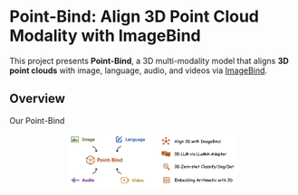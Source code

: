 # Point-Bind: Align 3D Point Cloud Modality with ImageBind

This project presents **Point-Bind**, a 3D multi-modality model that aligns **3D point clouds** with image, language, audio, and videos via [ImageBind](https://github.com/facebookresearch/ImageBind).

## Overview
Our Point-Bind 

<p align="center">                                                                                                                                          <img src="point-bind.png"/ width="60%"> <br>
</p>
